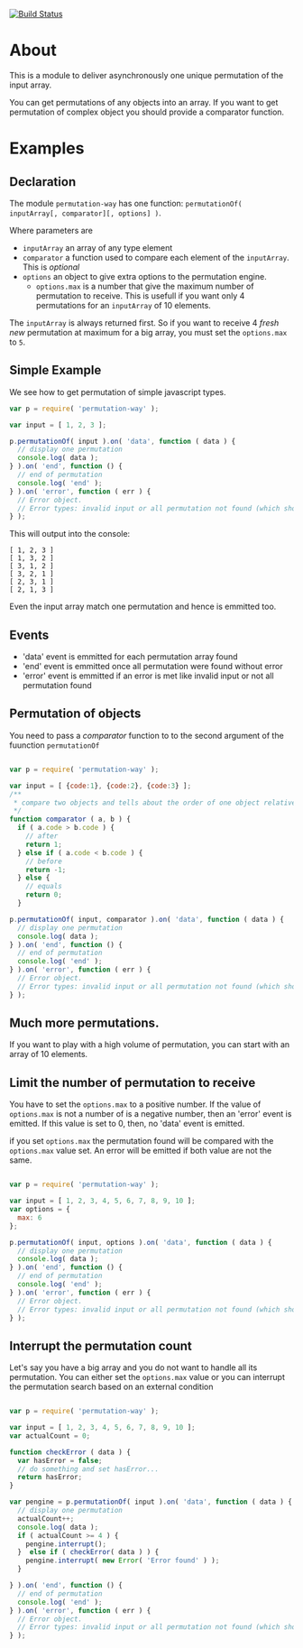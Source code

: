 [![Build Status](https://travis-ci.org/corentinway/permutation-way.png?branch=master)](https://travis-ci.org/corentinway/permutation-way)

# About

This is a module to deliver asynchronously one unique permutation of the input array.

You can get permutations of any objects into an array. If you want to get permutation of complex object you should provide
a comparator function.

# Examples

## Declaration

The module <code>permutation-way</code> has one function: <code>permutationOf( inputArray[, comparator][, options] )</code>.

Where parameters are
* <code>inputArray</code> an array of any type element
* <code>comparator</code> a function used to compare each element of the <code>inputArray</code>. This is <em>optional</em>
* <code>options</code> an object to give extra options to the permutation engine.
  * <code>options.max</code> is a number that give the maximum number of permutation to receive. This is usefull if you want only
  4 permutations for an <code>inputArray</code> of 10 elements.


The <code>inputArray</code> is always returned first. So if you want to receive 4 <em>fresh new</em>
permutation at maximum for a big array, you must set the <code>options.max</code> to <code>5</code>.


## Simple Example

We see how to get permutation of simple javascript types.

```javascript
var p = require( 'permutation-way' );

var input = [ 1, 2, 3 ];

p.permutationOf( input ).on( 'data', function ( data ) {
  // display one permutation
  console.log( data );
} ).on( 'end', function () {
  // end of permutation
  console.log( 'end' );
} ).on( 'error', function ( err ) {
  // Error object.
  // Error types: invalid input or all permutation not found (which should never happen)
} );
```

This will output into the console:

```
[ 1, 2, 3 ]
[ 1, 3, 2 ]
[ 3, 1, 2 ]
[ 3, 2, 1 ]
[ 2, 3, 1 ]
[ 2, 1, 3 ]
```

Even the input array match one permutation and hence is emmitted too.

## Events

* 'data' event is emmitted for each permutation array found
* 'end' event is emmitted once all permutation were found without error
* 'error' event is emmitted if an error is met like invalid input or not all permutation found


## Permutation of objects

You need to pass a <em>comparator</em> function to to the second argument of the fuunction
<code>permutationOf</code>


```javascript

var p = require( 'permutation-way' );

var input = [ {code:1}, {code:2}, {code:3} ];
/**
 * compare two objects and tells about the order of one object relative to the second object.
 */
function comparator ( a, b ) {
  if ( a.code > b.code ) {
    // after
    return 1;
  } else if ( a.code < b.code ) {
    // before
    return -1;
  } else {
    // equals
    return 0;
  }

p.permutationOf( input, comparator ).on( 'data', function ( data ) {
  // display one permutation
  console.log( data );
} ).on( 'end', function () {
  // end of permutation
  console.log( 'end' );
} ).on( 'error', function ( err ) {
  // Error object.
  // Error types: invalid input or all permutation not found (which should never happen)
} );
```


## Much more permutations.

If you want to play with a high volume of permutation, you can start with an array of 10 elements.


## Limit the number of permutation to receive

You have to set the <code>options.max</code> to a positive number. If the value of <code>options.max</code>
is not a number of is a negative number, then an 'error' event is emitted. If this value is set to 0, then, no
'data' event is emitted.

if you set <code>options.max</code> the permutation found will be compared with the <code>options.max</code> value set.
An error will be emitted if both value are not the same.

```javascript

var p = require( 'permutation-way' );

var input = [ 1, 2, 3, 4, 5, 6, 7, 8, 9, 10 ];
var options = {
  max: 6
};

p.permutationOf( input, options ).on( 'data', function ( data ) {
  // display one permutation
  console.log( data );
} ).on( 'end', function () {
  // end of permutation
  console.log( 'end' );
} ).on( 'error', function ( err ) {
  // Error object.
  // Error types: invalid input or all permutation not found (which should never happen)
} );
```

## Interrupt the permutation count

Let's say you have a big array and you do not want to handle all its permutation.
You can either set the <code>options.max</code> value or you can interrupt the
permutation search based on an external condition


```javascript

var p = require( 'permutation-way' );

var input = [ 1, 2, 3, 4, 5, 6, 7, 8, 9, 10 ];
var actualCount = 0;

function checkError ( data ) {
  var hasError = false;
  // do something and set hasError...
  return hasError;
}

var pengine = p.permutationOf( input ).on( 'data', function ( data ) {
  // display one permutation
  actualCount++;
  console.log( data );
  if ( actualCount >= 4 ) {
    pengine.interrupt();
  }  else if ( checkError( data ) ) {
    pengine.interrupt( new Error( 'Error found' ) );
  }

} ).on( 'end', function () {
  // end of permutation
  console.log( 'end' );
} ).on( 'error', function ( err ) {
  // Error object.
  // Error types: invalid input or all permutation not found (which should never happen)
} );
```
